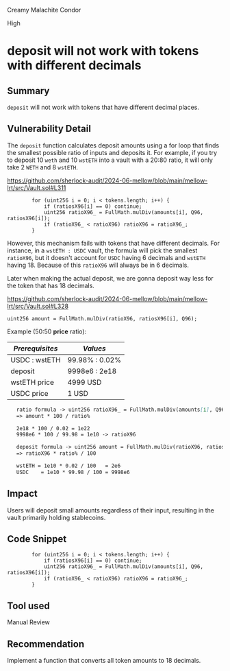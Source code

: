 Creamy Malachite Condor

High

# deposit will not work with tokens with different decimals

## Summary
`deposit` will not work with tokens that have different decimal places.

## Vulnerability Detail
The `deposit` function calculates deposit amounts using a for loop that finds the smallest possible ratio of inputs and deposits it. For example, if you try to deposit 10 `weth` and 10 `wstETH` into a vault with a 20:80 ratio, it will only take 2 `WETH` and 8 `wstETH`.

https://github.com/sherlock-audit/2024-06-mellow/blob/main/mellow-lrt/src/Vault.sol#L311
```solidity
        for (uint256 i = 0; i < tokens.length; i++) {
            if (ratiosX96[i] == 0) continue;
            uint256 ratioX96_ = FullMath.mulDiv(amounts[i], Q96, ratiosX96[i]);
            if (ratioX96_ < ratioX96) ratioX96 = ratioX96_;
        }
```
However, this mechanism fails with tokens that have different decimals. For instance, in a `wstETH : USDC` vault, the formula will pick the smallest `ratioX96`, but it doesn't account for `USDC` having 6 decimals and `wstETH` having 18. Because of this `ratioX96` will always be in 6 decimals.

Later when making the actual deposit, we are gonna deposit way less for the token that has 18 decimals.

https://github.com/sherlock-audit/2024-06-mellow/blob/main/mellow-lrt/src/Vault.sol#L328
```solidity
uint256 amount = FullMath.mulDiv(ratioX96, ratiosX96[i], Q96);
```

Example (50:50 **price** ratio):

| *Prerequisites* | *Values*  |
|-----------------|-----------|
| USDC : wstETH   | 99.98% : 0.02% |
| deposit      | 9998e6  :   2e18     |
| wstETH price    | 4999 USD   |
| USDC price      | 1 USD       |

```markdown
   ratio formula -> uint256 ratioX96_ = FullMath.mulDiv(amounts[i], Q96, ratiosX96[i]);`
   => amount * 100 / ratio%

   2e18 * 100 / 0.02 = 1e22
   9998e6 * 100 / 99.98 = 1e10 -> ratioX96
```

```markdown
   deposit formula -> uint256 amount = FullMath.mulDiv(ratioX96, ratiosX96[i], Q96);
   => ratioX96 * ratio% / 100

   wstETH = 1e10 * 0.02 / 100   = 2e6
   USDC    = 1e10 * 99.98 / 100 = 9998e6
```

## Impact
Users will deposit small amounts regardless of their input, resulting in the vault primarily holding stablecoins.

## Code Snippet
```solidity
        for (uint256 i = 0; i < tokens.length; i++) {
            if (ratiosX96[i] == 0) continue;
            uint256 ratioX96_ = FullMath.mulDiv(amounts[i], Q96, ratiosX96[i]);
            if (ratioX96_ < ratioX96) ratioX96 = ratioX96_;
        }
```

## Tool used
Manual Review

## Recommendation
Implement a function that converts all token amounts to 18 decimals.